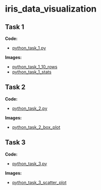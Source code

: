 # iris_data_visualization

## Task 1

**Code:**
- [python_task_1.py](https://github.com/ruksharahmed7/iris_data_visualization/blob/main/python_task_1.py) 

**Images:**
- [python_task_1_10_rows](https://github.com/ruksharahmed7/iris_data_visualization/blob/main/task_images/python_task_1_10_rows.png)
- [python_task_1_stats](https://github.com/ruksharahmed7/iris_data_visualization/blob/main/task_images/python_task_1_stats.png)


## Task 2

**Code:**
- [python_task_2.py](https://github.com/ruksharahmed7/iris_data_visualization/blob/main/python_task_2.py)

**Images:**
- [python_task_2_box_plot](https://github.com/ruksharahmed7/iris_data_visualization/blob/main/task_images/python_task_2_box_plot.png)

## Task 3

**Code:**
- [python_task_3.py](https://github.com/ruksharahmed7/iris_data_visualization/blob/main/python_task_3.py)

**Images:**
- [python_task_3_scatter_plot](https://github.com/ruksharahmed7/iris_data_visualization/blob/main/task_images/python_tast_3_parallel_coordinates.png)